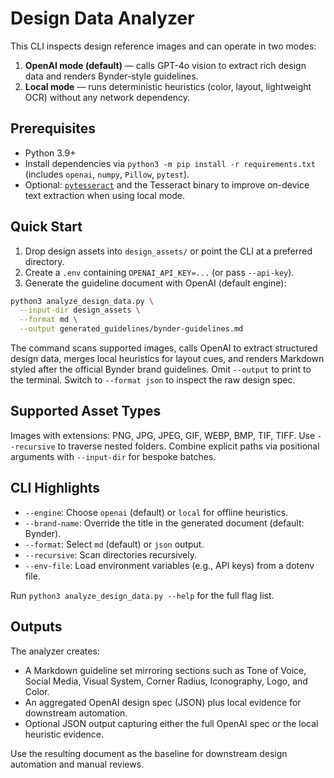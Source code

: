 # Design Data Analyzer

This CLI inspects design reference images and can operate in two modes:

1. **OpenAI mode (default)** — calls GPT-4o vision to extract rich design data and renders Bynder-style guidelines.
2. **Local mode** — runs deterministic heuristics (color, layout, lightweight OCR) without any network dependency.

## Prerequisites

- Python 3.9+
- Install dependencies via `python3 -m pip install -r requirements.txt` (includes `openai`, `numpy`, `Pillow`, `pytest`).
- Optional: [`pytesseract`](https://pypi.org/project/pytesseract/) and the Tesseract binary to improve on-device text extraction when using local mode.

## Quick Start

1. Drop design assets into `design_assets/` or point the CLI at a preferred directory.
2. Create a `.env` containing `OPENAI_API_KEY=...` (or pass `--api-key`).
3. Generate the guideline document with OpenAI (default engine):

```bash
python3 analyze_design_data.py \
  --input-dir design_assets \
  --format md \
  --output generated_guidelines/bynder-guidelines.md
```

The command scans supported images, calls OpenAI to extract structured design data, merges local heuristics for layout cues, and renders Markdown styled after the official Bynder brand guidelines. Omit `--output` to print to the terminal. Switch to `--format json` to inspect the raw design spec.

## Supported Asset Types

Images with extensions: PNG, JPG, JPEG, GIF, WEBP, BMP, TIF, TIFF. Use `--recursive` to traverse nested folders. Combine explicit paths via positional arguments with `--input-dir` for bespoke batches.

## CLI Highlights

- `--engine`: Choose `openai` (default) or `local` for offline heuristics.
- `--brand-name`: Override the title in the generated document (default: Bynder).
- `--format`: Select `md` (default) or `json` output.
- `--recursive`: Scan directories recursively.
- `--env-file`: Load environment variables (e.g., API keys) from a dotenv file.

Run `python3 analyze_design_data.py --help` for the full flag list.

## Outputs

The analyzer creates:

- A Markdown guideline set mirroring sections such as Tone of Voice, Social Media, Visual System, Corner Radius, Iconography, Logo, and Color.
- An aggregated OpenAI design spec (JSON) plus local evidence for downstream automation.
- Optional JSON output capturing either the full OpenAI spec or the local heuristic evidence.

Use the resulting document as the baseline for downstream design automation and manual reviews.
